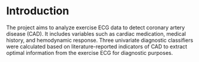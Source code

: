 # Introduction
The project aims to analyze exercise ECG data to detect coronary artery disease (CAD). It includes variables such as cardiac medication, medical history, and hemodynamic response. Three univariate diagnostic classifiers were calculated based on literature-reported indicators of CAD to extract optimal information from the exercise ECG for diagnostic purposes.
